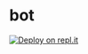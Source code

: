 # bot

[![Deploy on repl.it](https://repl.it/badge/github/Just-Msv/lavalink-replit)](https://repl.it/github/iliveinsideyourwalls/bot)
